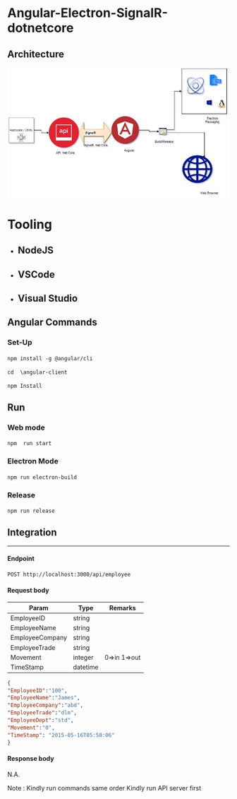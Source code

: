 ﻿# Angular-Electron-SignalR-dotnetcore

## Architecture
![alt text](https://github.com/Phanindra208/Angular-Electron-SignalR-dotnetcore/blob/master/Untitled%20Diagram%20(1).jpg)
# Tooling 
   - ##  NodeJS 
   - ##  VSCode 
   - ## Visual Studio 


## Angular Commands 
### Set-Up

`npm install -g @angular/cli`

`cd  \angular-client`

`npm Install` 
## Run 
### Web mode 
`npm  run start` 

### Electron Mode 
`npm run electron-build` 

### Release 
`npm run release`
## Integration 
---

#### Endpoint
``` http
POST http://localhost:3000/api/employee
```

#### Request body
| Param | Type | Remarks |
| --- | --- | --- |
| EmployeeID | string |  |
| EmployeeName | string | |
| EmployeeCompany | string|  |
| EmployeeTrade | string |   |
| Movement | integer | 0=>in 1=>out  |
| TimeStamp | datetime |   |
```json
{
"EmployeeID":"100",
"EmployeeName":"James",
"EmployeeCompany":"abd",
"EmployeeTrade":"dlm",
"EmployeeDept":"std",
"Movement":"0",
"TimeStamp": "2015-05-16T05:50:06"
}
```
#### Response body
N.A.




Note :
Kindly run commands same order 
Kindly run API server first

